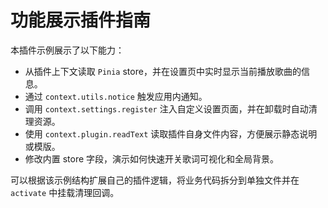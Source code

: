 # 功能展示插件指南

本插件示例展示了以下能力：

- 从插件上下文读取 `Pinia` store，并在设置页中实时显示当前播放歌曲的信息。
- 通过 `context.utils.notice` 触发应用内通知。
- 调用 `context.settings.register` 注入自定义设置页面，并在卸载时自动清理资源。
- 使用 `context.plugin.readText` 读取插件自身文件内容，方便展示静态说明或模版。
- 修改内置 store 字段，演示如何快速开关歌词可视化和全局背景。

可以根据该示例结构扩展自己的插件逻辑，将业务代码拆分到单独文件并在 `activate` 中挂载清理回调。
